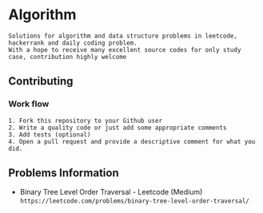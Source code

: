# Algorithm
```
Solutions for algorithm and data structure problems in leetcode, hackerrank and daily coding problem. 
With a hope to receive many excellent source codes for only study case, contribution highly welcome
```
## Contributing
### Work flow
```
1. Fork this repository to your Github user
2. Write a quality code or just add some appropriate comments
3. Add tests (optional)
4. Open a pull request and provide a descriptive comment for what you did.
```

## Problems Information
* Binary Tree Level Order Traversal - Leetcode (Medium) 
``https://leetcode.com/problems/binary-tree-level-order-traversal/``